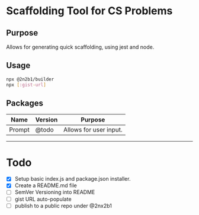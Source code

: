 # Scaffolding Tool for CS Problems

## Purpose
Allows for generating quick scaffolding, using jest and node.

## Usage
```bash
npx @2n2b1/builder
npx [:gist-url]
```

## Packages

|Name |Version |Purpose  |
--- | --- | ---
| Prompt | @todo | Allows for user input. |

---

# Todo
* [x] Setup basic index.js and package.json installer.
* [x] Create a README.md file
* [ ] SemVer Versioning into README
* [ ] gist URL auto-populate
* [ ] publish to a public repo under @2nx2b1
